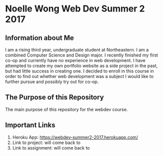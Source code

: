 # **Noelle Wong Web Dev Summer 2 2017**
## **Information about Me**
I am a rising third year, undergraduate student at Northeastern. I am a combined Computer Science and Design major. I recently finished my first co-op and currently have no experience in web development. I have attempted to create my own portfolio website as a side project in the past, but had little success in creating one. I decided to enroll in this course in order to find out whether web development was a subject I would like to further pursue and possibly try out for co-op.

## **The Purpose of this Repository**
The main purpose of this repository for the webdev course.

## **Important Links**
1. Heroku App: https://webdev-summer2-2017.herokuapp.com/
2. Link to project: will come back to
3. Link to assignment: will come back to
